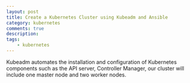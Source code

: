 ```yaml
---
layout: post
title: Create a Kubernetes Cluster using Kubeadm and Ansible
category: kubernetes
comments: true
description: 
tags:
    - kubernetes
---
```


Kubeadm automates the installation and configuration of Kubernetes components such as the API server, Controller Manager, our cluster will include one master node and two worker nodes.
